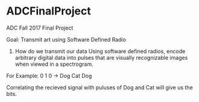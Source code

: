 # ADCFinalProject
ADC Fall 2017 Final Project

Goal: Transmit art using Software Defined Radio

1. How do we transmit our data
Using software defined radios, encode arbitrary digital data into pulses that are visually recognizable images when viewed in a spectrogram.

For Example:
0 1 0 -> Dog Cat Dog

Correlating the recieved signal with puluses of Dog and Cat will give us the bits.
